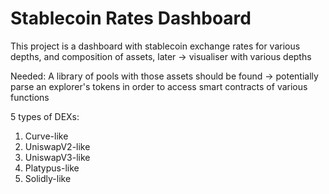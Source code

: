 # Stablecoin Rates Dashboard

This project is a dashboard with stablecoin exchange rates for various depths, and composition of assets,
later -> visualiser with various depths

Needed: A library of pools with those assets should be found -> potentially parse an explorer's tokens in order to access
smart contracts of various functions

5 types of DEXs:
1. Curve-like
2. UniswapV2-like
3. UniswapV3-like
4. Platypus-like
5. Solidly-like